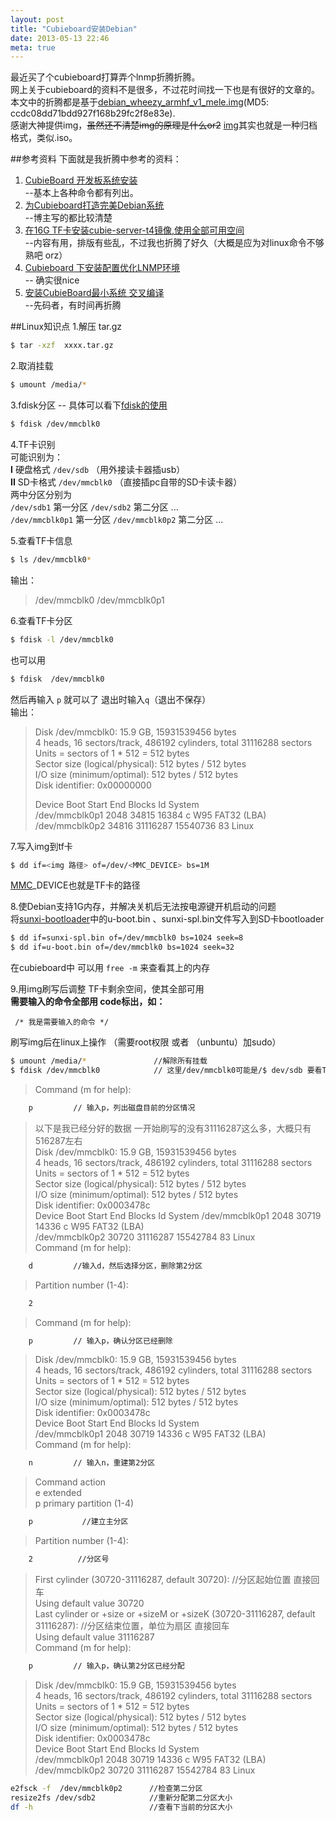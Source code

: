 ```yaml
---
layout: post
title: "Cubieboard安装Debian"
date: 2013-05-13 22:46
meta: true
---
```

最近买了个cubieboard打算弄个lnmp折腾折腾。   
网上关于cubieboard的资料不是很多，不过花时间找一下也是有很好的文章的。本文中的折腾都是基于[debian_wheezy_armhf_v1_mele.img](http://guillaumeplayground.net/share/debian_wheezy_armhf_v1_mele.img.gz)(MD5: ccdc08dd71bdd927f168b29fc2f8e83e).  
感谢大神提供img，<del>虽然还不清楚img的原理是什么or2</del> [img](http://zh.wikipedia.org/zh/IMG%E6%A0%BC%E5%BC%8F)其实也就是一种归档格式，类似.iso。    

##参考资料
下面就是我折腾中参考的资料：   
1.	[CubieBoard 开发板系统安装](http://blog.newhi.net/?post=31)       
--基本上各种命令都有列出。    
2.	[为Cubieboard打造完美Debian系统](http://www.enjoyself.net/index.php/archives/10.html)  
 --博主写的都比较清楚   
3.	[在16G TF卡安装cubie-server-t4镜像,使用全部可用空间](http://blog.sina.com.cn/s/blog_7c4badb70101cwnc.html)  
 --内容有用，排版有些乱，不过我也折腾了好久（大概是应为对linux命令不够熟吧 orz）  
4.	[Cubieboard 下安装配置优化LNMP环境](http://cb.e-fly.org/archives/23.html)    
-- 确实很nice  
5.	[安装CubieBoard最小系统 交叉编译](http://blog.newhi.net/?post=164)   
 --先码者，有时间再折腾

##Linux知识点
1.解压 tar.gz
             
```bash
$ tar -xzf  xxxx.tar.gz
``` 
2.取消挂载
             
```bash
$ umount /media/* 
```  
3.fdisk分区  -- 具体可以看下[fdisk的使用](http://www.liusuping.com/ubuntu-linux/linux-fdisk-disk.html)
           
```bash
$ fdisk /dev/mmcblk0 
```   
4.TF卡识别  
可能识别为：  
**I**  硬盘格式  `/dev/sdb`    （用外接读卡器插usb）  
**II** SD卡格式 `/dev/mmcblk0` （直接插pc自带的SD卡读卡器）  
两中分区分别为  
`/dev/sdb1` 第一分区 `/dev/sdb2` 第二分区 ...  
`/dev/mmcblk0p1` 第一分区 `/dev/mmcblk0p2` 第二分区 ...  

5.查看TF卡信息   

```bash
$ ls /dev/mmcblk0* 
```  
输出：  
>  /dev/mmcblk0 /dev/mmcblk0p1 

6.查看TF卡分区

```bash  
$ fdisk -l /dev/mmcblk0  
```
也可以用  

```bash 
$ fdisk  /dev/mmcblk0
```
然后再输入 `p` 就可以了 退出时输入`q`（退出不保存）  
输出：                      
>   Disk /dev/mmcblk0: 15.9 GB, 15931539456 bytes  
>   4 heads, 16 sectors/track, 486192 cylinders, total 31116288 sectors  
>   Units = sectors of 1 * 512 = 512 bytes  
>   Sector size (logical/physical): 512 bytes / 512 bytes  
>   I/O size (minimum/optimal): 512 bytes / 512 bytes  
>   Disk identifier: 0x00000000     
>   
>   Device Boot Start End Blocks Id System  
>   /dev/mmcblk0p1 2048 34815 16384 c W95 FAT32 (LBA)  
>   /dev/mmcblk0p2 34816 31116287 15540736 83 Linux     

7.写入img到tf卡 
 
```bash
$ dd if=<img 路径> of=/dev/<MMC_DEVICE> bs=1M
```             
[MMC](http://zh.wikipedia.org/wiki/%E5%A4%9A%E5%AA%92%E9%AB%94%E8%A8%98%E6%86%B6%E5%8D%A1)_DEVICE也就是TF卡的路径

8.使Debian支持1G内存，并解决关机后无法按电源键开机启动的问题  
将[sunxi-bootloader](http://www.enjoyself.net/usr/uploads/2013/05/Debian.zip)中的u-boot.bin 、sunxi-spl.bin文件写入到SD卡bootloader  

```bash
$ dd if=sunxi-spl.bin of=/dev/mmcblk0 bs=1024 seek=8
$ dd if=u-boot.bin of=/dev/mmcblk0 bs=1024 seek=32  
```
在cubieboard中 可以用 `free -m` 来查看其上的内存

9.用img刷写后调整 TF卡剩余空间，使其全部可用  
**需要输入的命令全部用 code标出，如：**

```
 /* 我是需要输入的命令 */
```  

刷写img后在linux上操作 （需要root权限 或者 （unbuntu）加sudo）
  
```bash
$ umount /media/*               //解除所有挂载 
$ fdisk /dev/mmcblk0            // 这里/dev/mmcblk0可能是/$ dev/sdb 要看TF卡读出来是什么了 看第4点
```   	
>   Command (m for help): 

```bash 
	p         // 输入p，列出磁盘目前的分区情况
```
>   以下是我已经分好的数据 一开始刷写的没有31116287这么多，大概只有516287左右  
>    Disk /dev/mmcblk0: 15.9 GB, 15931539456 bytes  
>    4 heads, 16 sectors/track, 486192 cylinders, total 31116288 sectors  
>    Units = sectors of 1 * 512 = 512 bytes  
>    Sector size (logical/physical): 512 bytes / 512 bytes  
>    I/O size (minimum/optimal): 512 bytes / 512 bytes  
>    Disk identifier: 0x0003478c  
>    Device Boot       Start              End             Blocks      Id    System
>    /dev/mmcblk0p1      2048          30719         14336       c     W95 FAT32 (LBA)  
>    /dev/mmcblk0p2    30720    31116287   15542784     83     Linux   
>    Command (m for help):
   
```bash 
	d         //输入d，然后选择分区，删除第2分区
```

>   Partition number (1-4):

```bash
	2
```

>	Command (m for help):

```bash
	p         // 输入p，确认分区已经删除
```
>   Disk /dev/mmcblk0: 15.9 GB, 15931539456 bytes  
>   4 heads, 16 sectors/track, 486192 cylinders, total 31116288 sectors  
>   Units = sectors of 1 * 512 = 512 bytes  
>   Sector size (logical/physical): 512 bytes / 512 bytes  
>   I/O size (minimum/optimal): 512 bytes / 512 bytes  
>   Disk identifier: 0x0003478c  
>   Device Boot       Start              End         Blocks      Id    System  
>   /dev/mmcblk0p1      2048          30719         14336       c     W95 FAT32 (LBA)  
>   Command (m for help):
 
```bash
	n         // 输入n，重建第2分区
```  
>	Command action  
>	e extended  
>	p primary partition (1-4)

```bash
 	p			//建立主分区
```
> 	Partition number (1-4): 

```bash
	2          //分区号
```
> First cylinder (30720-31116287, default 30720):  //分区起始位置  直接回车  
> Using default value 30720  
> Last cylinder or +size or +sizeM or +sizeK (30720-31116287, default 31116287):  //分区结束位置，单位为扇区  直接回车  
> Using default value 31116287  
> Command (m for help):  

```bash
	p         // 输入p，确认第2分区已经分配
```

>   Disk /dev/mmcblk0: 15.9 GB, 15931539456 bytes  
>   4 heads, 16 sectors/track, 486192 cylinders, total 31116288 sectors  
>   Units = sectors of 1 * 512 = 512 bytes  
>   Sector size (logical/physical): 512 bytes / 512 bytes  
>   I/O size (minimum/optimal): 512 bytes / 512 bytes  
>   Disk identifier: 0x0003478c  
>   Device Boot       Start              End         Blocks      Id    System  
>   /dev/mmcblk0p1      2048          30719         14336       c     W95 FAT32 (LBA)  
>   /dev/mmcblk0p2    30720    31116287   15542784     83     Linux
 
```bash
e2fsck -f  /dev/mmcblk0p2      //检查第二分区
resize2fs /dev/sdb2            //重新分配第二分区大小
df -h                          //查看下当前的分区大小
```
 


 
  
